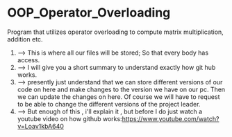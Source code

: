 # OOP_Operator_Overloading
Program that utilizes operator overloading to compute matrix multiplication, addition etc.

1. --> This is where all our files will be stored; So that every body has access. 
2. --> I will give you a short summary to understand exactly how git hub works. 
3. --> presently just understand that we can store different versions of our code on here and make changes to the version we have on our pc. Then we can update the changes on here. Of course we will have to request to be able to change the different versions of the project leader. 
4. --> But enough of this , i'll explain it , but before I do just watch a youtube video on how github works:https://www.youtube.com/watch?v=Loav1kbA640
